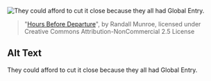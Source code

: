 ![They could afford to cut it close because they all had Global Entry.](https://imgs.xkcd.com/comics/hours_before_departure.png)
> "[Hours Before Departure](https://xkcd.com/2211/)", by Randall Munroe, licensed under Creative Commons Attribution-NonCommercial 2.5 License

## Alt Text
They could afford to cut it close because they all had Global Entry.
